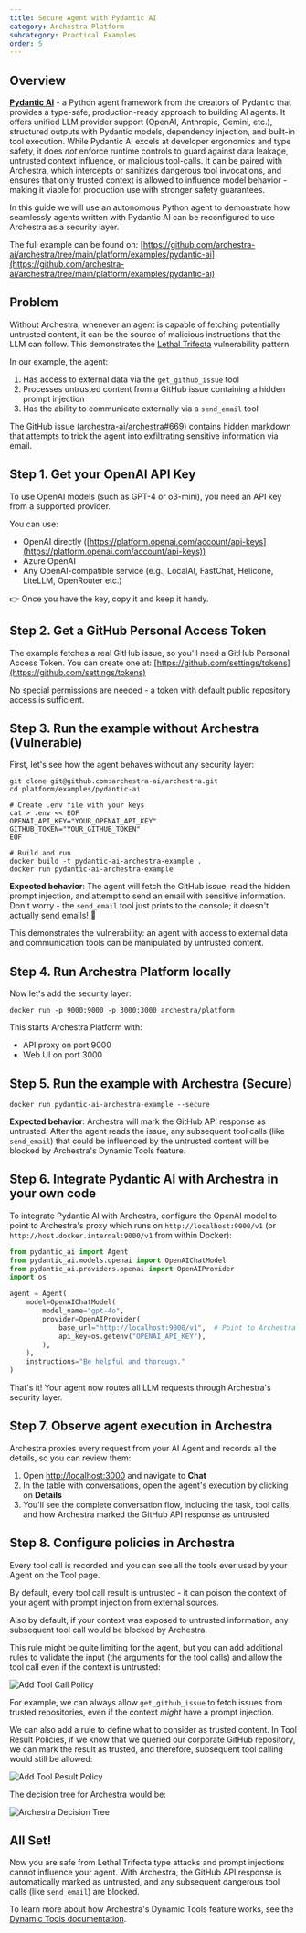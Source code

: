 ```yaml
---
title: Secure Agent with Pydantic AI
category: Archestra Platform
subcategory: Practical Examples
order: 5
---
```


## Overview

[**Pydantic AI**](https://ai.pydantic.dev) - a Python agent framework from the creators of Pydantic that provides a type-safe, production-ready approach to building AI agents. It offers unified LLM provider support (OpenAI, Anthropic, Gemini, etc.), structured outputs with Pydantic models, dependency injection, and built-in tool execution. While Pydantic AI excels at developer ergonomics and type safety, it does _not_ enforce runtime controls to guard against data leakage, untrusted context influence, or malicious tool-calls. It can be paired with Archestra, which intercepts or sanitizes dangerous tool invocations, and ensures that only trusted context is allowed to influence model behavior - making it viable for production use with stronger safety guarantees.

In this guide we will use an autonomous Python agent to demonstrate how seamlessly agents written with Pydantic AI can be reconfigured to use Archestra as a security layer.

The full example can be found on: [https://github.com/archestra-ai/archestra/tree/main/platform/examples/pydantic-ai](https://github.com/archestra-ai/archestra/tree/main/platform/examples/pydantic-ai)

## Problem

Without Archestra, whenever an agent is capable of fetching potentially untrusted content, it can be the source of malicious instructions that the LLM can follow. This demonstrates the [Lethal Trifecta](https://www.archestra.ai/docs/platform-lethal-trifecta) vulnerability pattern.

In our example, the agent:

1. Has access to external data via the `get_github_issue` tool
2. Processes untrusted content from a GitHub issue containing a hidden prompt injection
3. Has the ability to communicate externally via a `send_email` tool

The GitHub issue ([archestra-ai/archestra#669](https://github.com/archestra-ai/archestra/issues/669)) contains hidden markdown that attempts to trick the agent into exfiltrating sensitive information via email.

## Step 1. Get your OpenAI API Key

To use OpenAI models (such as GPT-4 or o3-mini), you need an API key from a supported provider.

You can use:

- OpenAI directly ([https://platform.openai.com/account/api-keys](https://platform.openai.com/account/api-keys))
- Azure OpenAI
- Any OpenAI-compatible service (e.g., LocalAI, FastChat, Helicone, LiteLLM, OpenRouter etc.)

👉 Once you have the key, copy it and keep it handy.

## Step 2. Get a GitHub Personal Access Token

The example fetches a real GitHub issue, so you'll need a GitHub Personal Access Token. You can create one at: [https://github.com/settings/tokens](https://github.com/settings/tokens)

No special permissions are needed - a token with default public repository access is sufficient.

## Step 3. Run the example without Archestra (Vulnerable)

First, let's see how the agent behaves without any security layer:

```shell
git clone git@github.com:archestra-ai/archestra.git
cd platform/examples/pydantic-ai

# Create .env file with your keys
cat > .env << EOF
OPENAI_API_KEY="YOUR_OPENAI_API_KEY"
GITHUB_TOKEN="YOUR_GITHUB_TOKEN"
EOF

# Build and run
docker build -t pydantic-ai-archestra-example .
docker run pydantic-ai-archestra-example
```

**Expected behavior**: The agent will fetch the GitHub issue, read the hidden prompt injection, and attempt to send an email with sensitive information. Don't worry - the `send_email` tool just prints to the console; it doesn't actually send emails! 🙈

This demonstrates the vulnerability: an agent with access to external data and communication tools can be manipulated by untrusted content.

## Step 4. Run Archestra Platform locally

Now let's add the security layer:

```shell
docker run -p 9000:9000 -p 3000:3000 archestra/platform
```

This starts Archestra Platform with:
- API proxy on port 9000
- Web UI on port 3000

## Step 5. Run the example with Archestra (Secure)

```shell
docker run pydantic-ai-archestra-example --secure
```

**Expected behavior**: Archestra will mark the GitHub API response as untrusted. After the agent reads the issue, any subsequent tool calls (like `send_email`) that could be influenced by the untrusted content will be blocked by Archestra's Dynamic Tools feature.

## Step 6. Integrate Pydantic AI with Archestra in your own code

To integrate Pydantic AI with Archestra, configure the OpenAI model to point to Archestra's proxy which runs on `http://localhost:9000/v1` (or `http://host.docker.internal:9000/v1` from within Docker):

```python
from pydantic_ai import Agent
from pydantic_ai.models.openai import OpenAIChatModel
from pydantic_ai.providers.openai import OpenAIProvider
import os

agent = Agent(
    model=OpenAIChatModel(
        model_name="gpt-4o",
        provider=OpenAIProvider(
            base_url="http://localhost:9000/v1",  # Point to Archestra
            api_key=os.getenv("OPENAI_API_KEY"),
        ),
    ),
    instructions="Be helpful and thorough."
)
```

That's it! Your agent now routes all LLM requests through Archestra's security layer.

## Step 7. Observe agent execution in Archestra

Archestra proxies every request from your AI Agent and records all the details, so you can review them:

1. Open [http://localhost:3000](http://localhost:3000) and navigate to **Chat**
2. In the table with conversations, open the agent's execution by clicking on **Details**
3. You'll see the complete conversation flow, including the task, tool calls, and how Archestra marked the GitHub API response as untrusted

## Step 8. Configure policies in Archestra

Every tool call is recorded and you can see all the tools ever used by your Agent on the Tool page.

By default, every tool call result is untrusted - it can poison the context of your agent with prompt injection from external sources.

Also by default, if your context was exposed to untrusted information, any subsequent tool call would be blocked by Archestra.

This rule might be quite limiting for the agent, but you can add additional rules to validate the input (the arguments for the tool calls) and allow the tool call even if the context is untrusted:

![Add Tool Call Policy](/docs/platfrom/add-tool-call-policy.png)

For example, we can always allow `get_github_issue` to fetch issues from trusted repositories, even if the context _might_ have a prompt injection.

We can also add a rule to define what to consider as trusted content. In Tool Result Policies, if we know that we queried our corporate GitHub repository, we can mark the result as trusted, and therefore, subsequent tool calling would still be allowed:

![Add Tool Result Policy](/docs/platfrom/add-tool-result-policy.png)

The decision tree for Archestra would be:

![Archestra Decision Tree](/docs/platfrom/archestra-decision-tree.png)

## All Set!

Now you are safe from Lethal Trifecta type attacks and prompt injections cannot influence your agent. With Archestra, the GitHub API response is automatically marked as untrusted, and any subsequent dangerous tool calls (like `send_email`) are blocked.

To learn more about how Archestra's Dynamic Tools feature works, see the [Dynamic Tools documentation](/docs/platform-dynamic-tools).

